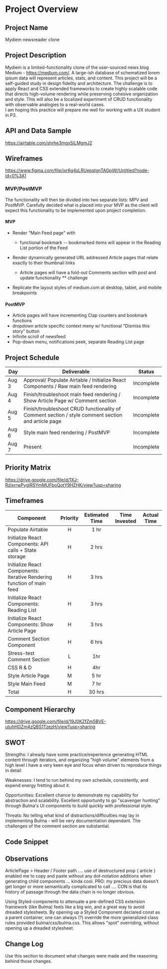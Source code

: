 # Project Overview

## Project Name

Mydiem newsreader clone

## Project Description

Mydiem is a limited-functionality clone of the user-sourced news blog Medium - https://medium.com/.
A large-ish database of schematized lorem ipsum data will represent articles, stats, and content.
This project will be a self-guided study in design fidelity and architecture.  The challenge is to apply React and CSS extended frameworks to create highly scalable code that directs high-volume rendering while preserving cohesive organization and style.  This will also be a localized experiment of CRUD functionality with observable analogies to a real-world cases.  
I am hoping this practice will prepare me well for working with a UX student in P3.


## API and Data Sample

https://airtable.com/shrhe3mgxSiLMgmJ2

## Wireframes

https://www.figma.com/file/ixr6g4sLRUepstgnTAGpjW/Untitled?node-id=0%3A1

### MVP/PostMVP

The functionality will then be divided into two separate lists: MPV and PostMVP.  Carefully decided what is placed into your MVP as the client will expect this functionality to be implemented upon project completion.  

#### MVP 

- Render "Main Feed page" with 
  - functional bookmark -- bookmarked items will appear in the Reading List portion of the Feed
  
- Render dynamically generated URL addressed Article pages that relate exactly to their thumbnail links
  - Article pages will have a fold-out Comments section with post and update functionality ** challenge
  
- Replicate the layout styles of medium.com at desktop, tablet, and mobile breakpoints

#### PostMVP  

- Article pages will have incrementing Clap counters and bookmark functions
- dropdown article specific context meny w/ functional "Dismiss this story" button
- Infinite scroll of newsfeed 
- Pop-down menu, notifications peek, separate Reading List page


## Project Schedule


|  Day | Deliverable | Status
|---|---| ---|
|Aug 3| Approval/ Populate Airtable / Initialize React Components / Raw main feed rendering| Incomplete
|Aug 4| Finish/troubleshoot main feed rendering / Show Article Page w/ Comment section | Incomplete
|Aug 5| Finish/troubleshoot CRUD functionality of Comment section / style comment section and article page | Incomplete
|Aug 6| Style main feed rendering / PostMVP   | Incomplete
|Aug 7| Present  | Incomplete


## Priority Matrix

https://drive.google.com/file/d/1XJ-RzlxrrwPygIRSYmMUFboQotY9HZHK/view?usp=sharing

## Timeframes

| Component | Priority | Estimated Time | Time Invested | Actual Time |
| --- | :---: |  :---: | :---: | :---: |
| Populate Airtable| H | 1 hr| | |
| Initialize React Components: API calls + State storage | H | 2 hrs| | |
| Initialize React Components: Iterative Rendering function of main feed | H | 3 hrs | | |
| Initialize React Components: Reading List | H | 3 hrs | | |
| Initialize React Components: Show Article Page | H | 3 hrs | | |
| Comment Section Component | H | 6 hrs | | |
| Stress-test Comment Section | L | 1hr | | |
| CSS R & D | H | 4hr | | |
| Style Article Page | M | 5 hr | | | |
| Style Main Feed | M | 7 hr | | | |
| Total | H | 30 hrs |  |  |

## Component Hierarchy

https://drive.google.com/file/d/19J0KZfZm5BVE-utuhHGZm4zQBS1TzezH/view?usp=sharing


## SWOT

Strengths: I already have some practice/experience generating HTML content through iterators, and organizing "high volume" elements from a high level
           I have a very keen eye and focus when driven to reproduce things in detail
           
Weaknesses: I tend to run behind my own schedule, consistently, and expend energy fretting about it.

Opportunities: Excellent chance to demonstrate my capability for abstraction and scalability.  Excellent opportunity to go "scavenger hunting" through Bulma's 
                UI components to build quickly with professional style. 

Threats: No telling what kind of distractions/difficulties may lay in implementing Bulma - will be very documentation dependant.
         The challenges of the comment section are substantial.

## Code Snippet

## Observations
ArticlePage > Header / Footer path .... use of destructured prop { article } enabled me to copy and paste without any dot-notation additions when generating child components ... kinda cool. PRO: my precious data doesn't get longer or more semantically complicated to call .... CON is that its history of passage through the data chain is no longer obvious.

Using Styled-components to attenuate a pre-defined CSS extension framework (like Bulma) feels like a big win, and a great way to avoid dreaded stylesheets.  By opening up a Styled Component declared 
const as a parent container, one can always (?) override the more generalized class rules provided bulma/css/bulma.css.  This allows "spot" overriding, without opening up a dreaded stylesheet.

## Change Log
 Use this section to document what changes were made and the reasoning behind those changes.  
